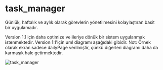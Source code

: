 # task_manager
Günlük, haftalık ve aylık olarak görevlerin yönetilmesini kolaylaştıran basit bir uygulamadır.



Version 1.1 için daha optimize ve ileriye dönük bir sistem uygulanmak istenmektedir. 
Version 1.1'için uml diagramı aşağıdaki gibidir.
Not: Örnek olarak ekran sadece dailyPage verilmiştir, çünkü diğerleri diagramı daha da karmaşık hale getirmektedir.

![task_manager](https://user-images.githubusercontent.com/28988388/90322634-56d66600-df5f-11ea-8662-0cb2c9790385.png)
